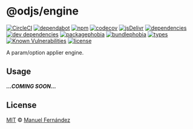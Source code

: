 # @odjs/engine

[![CircleCI](https://circleci.com/gh/odjs/engine.svg?style=svg)](https://circleci.com/gh/odjs/engine) [![dependabot](https://api.dependabot.com/badges/status?host=github&repo=odjs/engine)](https://dependabot.com) [![npm](https://badgen.net/npm/v/@odjs/engine)](https://www.npmjs.com/package/@odjs/engine) [![codecov](https://codecov.io/gh/odjs/engine/branch/master/graph/badge.svg)](https://codecov.io/gh/odjs/engine) [![jsDelivr](https://data.jsdelivr.com/v1/package/npm/@odjs/engine/badge?style=rounded)](https://www.jsdelivr.com/package/npm/@odjs/engine) [![dependencies](https://badgen.net/david/dep/odjs/engine)](https://david-dm.org/odjs/engine) [![dev dependencies](https://badgen.net/david/dev/odjs/engine)](https://david-dm.org/odjs/engine?type=dev) [![packagephobia](https://badgen.net/packagephobia/install/@odjs/engine)](https://packagephobia.now.sh/result?p=@odjs/engine) [![bundlephobia](https://badgen.net/bundlephobia/min/@odjs/engine)](https://bundlephobia.com/result?p=@odjs/engine) [![types](https://img.shields.io/npm/types/@odjs/engine.svg)](https://github.com/microsoft/typescript) [![Known Vulnerabilities](https://snyk.io/test/github/odjs/engine/badge.svg?targetFile=package.json)](https://snyk.io/test/github/odjs/engine?targetFile=package.json) [![license](https://badgen.net/github/license/odjs/engine)](LICENSE)

A param/option applier engine.

## Usage

***...COMING SOON...***

## License

[MIT](LICENSE) &copy; [Manuel Fernández](https://github.com/manferlo81)
